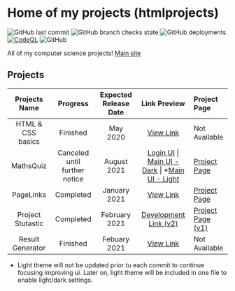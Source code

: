 # Home of my projects (htmlprojects)
![GitHub last commit](https://img.shields.io/github/last-commit/Jerit3787/htmlprojects) ![GitHub branch checks state](https://img.shields.io/github/checks-status/Jerit3787/htmlprojects/master) ![GitHub deployments](https://img.shields.io/github/deployments/Jerit3787/htmlprojects/github-pages) [![CodeQL](https://github.com/Jerit3787/htmlprojects/actions/workflows/codeql-analysis.yml/badge.svg)](https://github.com/Jerit3787/htmlprojects/actions/workflows/codeql-analysis.yml) ![GitHub](https://img.shields.io/github/license/Jerit3787/htmlprojects) 

All of my computer science projects! [Main site](https://jerit3787.github.io/htmlprojects)

## Projects
| Projects Name | Progress | Expected Release Date | Link Preview | Project Page |
| :---: | :---: | :---: | :--------: | :--- |
| HTML & CSS basics | Finished | May 2020 | [View Link](https://jerit3787.github.io/htmlprojects/htmlncss-basics/index.html) | Not Available |
| MathsQuiz | Canceled until further notice | August 2021 | [Login UI](https://jerit3787.github.io/htmlprojects/mathsquiz/login/v1/index.html) \| [Main UI - Dark](https://jerit3787.github.io/htmlprojects/mathsquiz/mainui/v1/index.html) \| *[Main UI - Light](https://jerit3787.github.io/htmlprojects/mathsquiz/mainui/v1/index%20-%20light.html) | [Project Page](http://www.mathsquiz.ml) |
| PageLinks | Completed | January 2021 | [View Link](https://jerit3787.github.io/htmlprojects/pagelinks/index.html) | [Project Page](https://links.danishsite.me) |
| Project Stutastic | Completed | February 2021 | [Development Link (v2)](https://dev.stutastic.danishsite.me) | [Project Page (v1)](https://stutastic.danishsite.me) |
| Result Generator | Finished | Febuary 2021 | [View Link](https://jerit3787.github.io/htmlprojects/straightspm/index.html) | Not Available |
* Light theme will not be updated prior tu each commit to continue focusing improving ui. Later on, light theme will be included in one file to enable light/dark settings.
